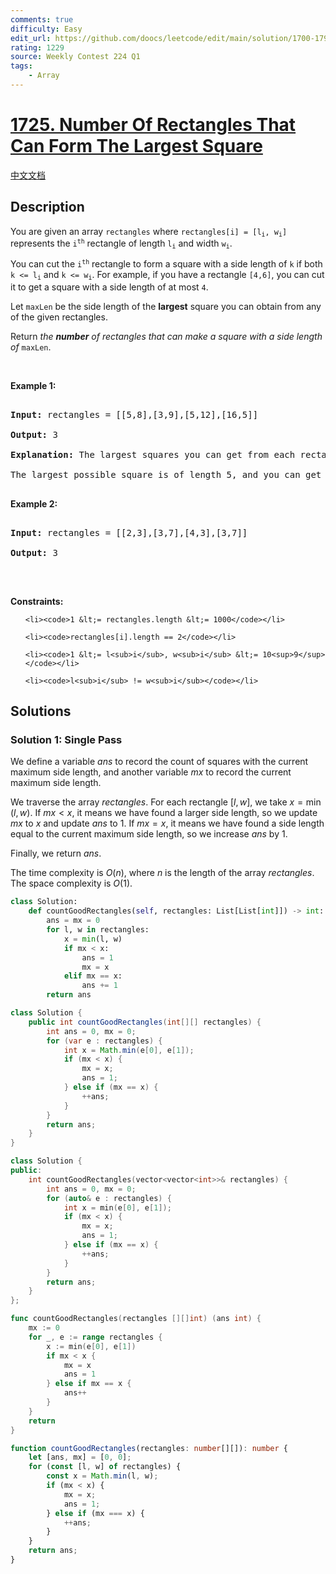 ```yaml
---
comments: true
difficulty: Easy
edit_url: https://github.com/doocs/leetcode/edit/main/solution/1700-1799/1725.Number%20Of%20Rectangles%20That%20Can%20Form%20The%20Largest%20Square/README_EN.md
rating: 1229
source: Weekly Contest 224 Q1
tags:
    - Array
---
```


<!-- problem:start -->

# [1725. Number Of Rectangles That Can Form The Largest Square](https://leetcode.com/problems/number-of-rectangles-that-can-form-the-largest-square)

[中文文档](/solution/1700-1799/1725.Number%20Of%20Rectangles%20That%20Can%20Form%20The%20Largest%20Square/README.md)

## Description

<!-- description:start -->

<p>You are given an array <code>rectangles</code> where <code>rectangles[i] = [l<sub>i</sub>, w<sub>i</sub>]</code> represents the <code>i<sup>th</sup></code> rectangle of length <code>l<sub>i</sub></code> and width <code>w<sub>i</sub></code>.</p>

<p>You can cut the <code>i<sup>th</sup></code> rectangle to form a square with a side length of <code>k</code> if both <code>k &lt;= l<sub>i</sub></code> and <code>k &lt;= w<sub>i</sub></code>. For example, if you have a rectangle <code>[4,6]</code>, you can cut it to get a square with a side length of at most <code>4</code>.</p>

<p>Let <code>maxLen</code> be the side length of the <strong>largest</strong> square you can obtain from any of the given rectangles.</p>

<p>Return <em>the <strong>number</strong> of rectangles that can make a square with a side length of </em><code>maxLen</code>.</p>

<p>&nbsp;</p>

<p><strong class="example">Example 1:</strong></p>

<pre>

<strong>Input:</strong> rectangles = [[5,8],[3,9],[5,12],[16,5]]

<strong>Output:</strong> 3

<strong>Explanation:</strong> The largest squares you can get from each rectangle are of lengths [5,3,5,5].

The largest possible square is of length 5, and you can get it out of 3 rectangles.

</pre>

<p><strong class="example">Example 2:</strong></p>

<pre>

<strong>Input:</strong> rectangles = [[2,3],[3,7],[4,3],[3,7]]

<strong>Output:</strong> 3

</pre>

<p>&nbsp;</p>

<p><strong>Constraints:</strong></p>

<ul>

    <li><code>1 &lt;= rectangles.length &lt;= 1000</code></li>

    <li><code>rectangles[i].length == 2</code></li>

    <li><code>1 &lt;= l<sub>i</sub>, w<sub>i</sub> &lt;= 10<sup>9</sup></code></li>

    <li><code>l<sub>i</sub> != w<sub>i</sub></code></li>

</ul>

<!-- description:end -->

## Solutions

<!-- solution:start -->

### Solution 1: Single Pass

We define a variable $ans$ to record the count of squares with the current maximum side length, and another variable $mx$ to record the current maximum side length.

We traverse the array $rectangles$. For each rectangle $[l, w]$, we take $x = \min(l, w)$. If $mx < x$, it means we have found a larger side length, so we update $mx$ to $x$ and update $ans$ to $1$. If $mx = x$, it means we have found a side length equal to the current maximum side length, so we increase $ans$ by $1$.

Finally, we return $ans$.

The time complexity is $O(n)$, where $n$ is the length of the array $rectangles$. The space complexity is $O(1)$.

<!-- tabs:start -->

```python
class Solution:
    def countGoodRectangles(self, rectangles: List[List[int]]) -> int:
        ans = mx = 0
        for l, w in rectangles:
            x = min(l, w)
            if mx < x:
                ans = 1
                mx = x
            elif mx == x:
                ans += 1
        return ans
```

```java
class Solution {
    public int countGoodRectangles(int[][] rectangles) {
        int ans = 0, mx = 0;
        for (var e : rectangles) {
            int x = Math.min(e[0], e[1]);
            if (mx < x) {
                mx = x;
                ans = 1;
            } else if (mx == x) {
                ++ans;
            }
        }
        return ans;
    }
}
```

```cpp
class Solution {
public:
    int countGoodRectangles(vector<vector<int>>& rectangles) {
        int ans = 0, mx = 0;
        for (auto& e : rectangles) {
            int x = min(e[0], e[1]);
            if (mx < x) {
                mx = x;
                ans = 1;
            } else if (mx == x) {
                ++ans;
            }
        }
        return ans;
    }
};
```

```go
func countGoodRectangles(rectangles [][]int) (ans int) {
	mx := 0
	for _, e := range rectangles {
		x := min(e[0], e[1])
		if mx < x {
			mx = x
			ans = 1
		} else if mx == x {
			ans++
		}
	}
	return
}
```

```ts
function countGoodRectangles(rectangles: number[][]): number {
    let [ans, mx] = [0, 0];
    for (const [l, w] of rectangles) {
        const x = Math.min(l, w);
        if (mx < x) {
            mx = x;
            ans = 1;
        } else if (mx === x) {
            ++ans;
        }
    }
    return ans;
}
```

<!-- tabs:end -->

<!-- solution:end -->

<!-- problem:end -->
